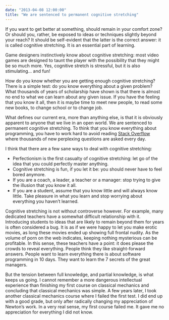 ```yaml
---
date: "2013-04-08 12:00:00"
title: "We are sentenced to permanent cognitive stretching"
---
```




If you want to get better at something, should remain in your comfort zone? Or should you, rather, be exposed to ideas or techniques slightly beyond your reach? It should be self-evident that the latter is the correct answer: it is called cognitive stretching. It is an essential part of learning.

Game designers instinctively know about cognitive stretching: most video games are designed to taunt the player with the possibility that they might be so much more. Yes, cognitive stretch is stressful, but it is also stimulating&hellip; and fun!

How do you know whether you are getting enough cognitive stretching? There is a simple test: do you know everything about a given problem? What thousands of years of scholarship have shown is that there is almost no end to what we can learn about any given issue. If you have the feeling that you know it all, then it is maybe time to meet new people, to read some new books, to change school or to change job.

What defines our current era, more than anything else, is that it is obviously apparent to anyone that we live in an open world. We are sentenced to permanent cognitive stretching. To think that you know everything about programming, you have to work hard to avoid reading [Stack Overflow](http://stackoverflow.com/) where thousands of new perplexing questions are asked every day.

I think that there are a few sane ways to deal with cognitive stretching:

- Perfectionism is the first casualty of cognitive stretching: let go of the idea that you could perfectly master anything. 
- Cognitive stretching is fun, if you let it be: you should never have to feel bored anymore.
- If you are a coach, a leader, a teacher or a manager: stop trying to give the illusion that you know it all.
- If you are a student, assume that you know little and will always know little. Take pleasure in what you learn and stop worrying about everything you haven&rsquo;t learned.


Cognitive stretching is not without controverse however. For example, many dedicated teachers have a somewhat difficult relationship with it. Introducing students to ideas that are likely to remain beyond them for years is often considered a bug. It is as if we were happy to let you make erotic movies, as long these movies ended up showing full frontal nudity. As the volume of porn on the web indicates, keeping nothing mysterious can be profitable. In this sense, these teachers have a point: it does please the crowds to reveal everything. People think they like straight-forward answers. People want to learn everything there is about software programming in 10 days. They want to learn the 7 secrets of the great managers.

But the tension between full knowledge, and partial knowledge, is what keeps us going. I cannot remember a more dangerous intellectual experience than finishing my first course on classical mechanics and concluding that classical mechanics was simple. A few years later, I took another classical mechanics course where I failed the first test. I did end up with a good grade, but only after radically changing my appreciation of Newton&rsquo;s work. In a very real sense, my first course failed me. It gave me no appreciation for everything I did not know.

